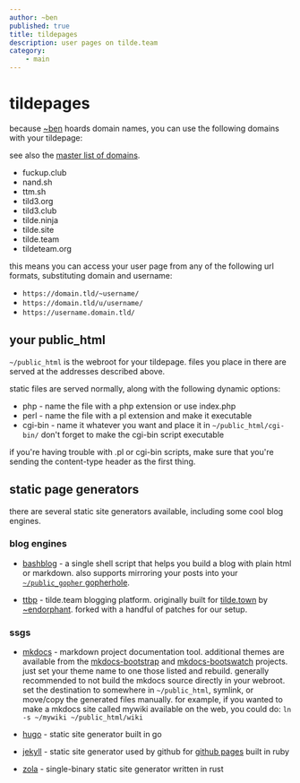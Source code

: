 ```yaml
---
author: ~ben
published: true
title: tildepages
description: user pages on tilde.team
category: 
    - main
---
```


# tildepages


because [~ben](https://tilde.team/~ben/) hoards domain names, you can 
use the following domains with your tildepage:

see also the [master list of domains](domains).

* fuckup.club
* nand.sh
* ttm.sh
* tild3.org
* tild3.club
* tilde.ninja
* tilde.site
* tilde.team
* tildeteam.org

this means you can access your user page from any of the following 
url formats, substituting domain and username:

* `https://domain.tld/~username/`
* `https://domain.tld/u/username/`
* `https://username.domain.tld/`

## your public\_html

`~/public_html` is the webroot for your tildepage. files you place in there
are served at the addresses described above.

static files are served normally, along with the following dynamic options:
* php - name the file with a php extension or use index.php
* perl - name the file with a pl extension and make it executable
* cgi-bin - name it whatever you want and place it in `~/public_html/cgi-bin/`
    don't forget to make the cgi-bin script executable

if you're having trouble with .pl or cgi-bin scripts, make sure that you're
sending the content-type header as the first thing.

## static page generators

there are several static site generators available, including some cool blog
engines.

### blog engines

* [bashblog](tildeblogs) - a single shell script that helps you build a blog
    with plain html or markdown. also supports mirroring your posts into your
    [`~/public_gopher` gopherhole](gopher).

* [ttbp](ttbp) - tilde.team blogging platform. originally built for [tilde.town](
https://tilde.town/) by [~endorphant](https://tilde.town/~endorphant/). forked
with a handful of patches for our setup.

### ssgs

* [mkdocs](https://www.mkdocs.org) - markdown project documentation tool. 
additional themes are available from the [mkdocs-bootstrap](
http://mkdocs.github.io/mkdocs-bootstrap/) and [mkdocs-bootswatch](
http://mkdocs.github.io/mkdocs-bootswatch/) projects. just set your theme name
to one those listed and rebuild. generally recommended to not build the mkdocs
source directly in your webroot. set the destination to somewhere in `~/public_html`,
symlink, or move/copy the generated files manually. for example, if you wanted to
make a mkdocs site called mywiki available on the web, you could do:
`ln -s ~/mywiki ~/public_html/wiki`

* [hugo](https://gohugo.io/) - static site generator built in go

* [jekyll](https://jekyllrb.com/) - static site generator used by github for 
[github pages](https://pages.github.com) built in ruby

* [zola](https://getzola.org/) - single-binary static site generator written in rust


